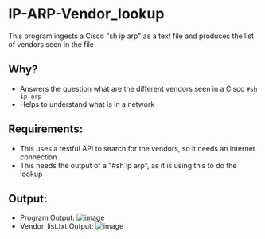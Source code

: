 # IP-ARP-Vendor_lookup
This program ingests a Cisco "sh ip arp" as a text file and produces the list of vendors seen in the file 
## Why?
* Answers the question what are the different vendors seen in a Cisco ```#sh ip arp```
* Helps to understand what is in a network
## Requirements:
* This uses a restful API to search for the vendors, so it needs an internet connection
* This needs the output of a "#sh ip arp", as it is using this to do the lookup
## Output:
* Program Output:
![image](https://user-images.githubusercontent.com/48565067/144515835-c257c887-d154-468e-82ce-535992a6d1c9.png)
* Vendor_list.txt Output:
![image](https://user-images.githubusercontent.com/48565067/144516045-d56d824e-2f7f-4bd0-808c-b0e17b70da61.png)
